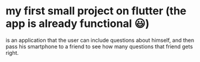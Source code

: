 # my first small project on flutter (the app is already functional 😃)

is an application that the user can include questions about himself, and then pass his smartphone to a friend to see how many questions that friend gets right.
